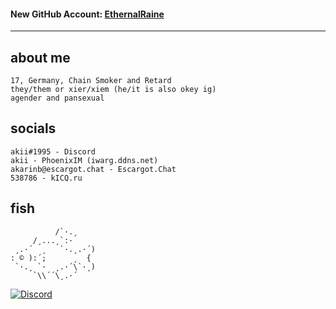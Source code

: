 
#### New GitHub Account: [EthernalRaine](https://github.com/EthernalRaine)
----
## about me
    17, Germany, Chain Smoker and Retard
    they/them or xier/xiem (he/it is also okey ig)
    agender and pansexual

## socials
    akii#1995 - Discord
    akii - PhoenixIM (iwarg.ddns.net)
    akarinb@escargot.chat - Escargot.Chat
    538786 - kICQ.ru

## fish
```
          /`·.¸
     /¸...¸`:·
 ¸.·´  ¸   `·.¸.·´)
: © ):´;      ¸  {
 `·.¸ `·  ¸.·´\`·¸)
     `\\´´\¸.·´
```

[![Discord](https://discord.c99.nl/widget/theme-2/587035769424707586.png)]()
